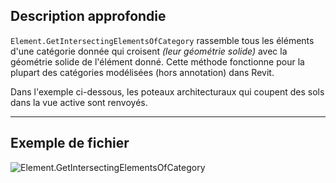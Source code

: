 ## Description approfondie
`Element.GetIntersectingElementsOfCategory` rassemble tous les éléments d'une catégorie donnée qui croisent _(leur géométrie solide)_ avec la géométrie solide de l'élément donné. Cette méthode fonctionne pour la plupart des catégories modélisées (hors annotation) dans Revit.

Dans l'exemple ci-dessous, les poteaux architecturaux qui coupent des sols dans la vue active sont renvoyés.
___
## Exemple de fichier

![Element.GetIntersectingElementsOfCategory](./Revit.Elements.Element.GetIntersectingElementsOfCategory_img.jpg)
